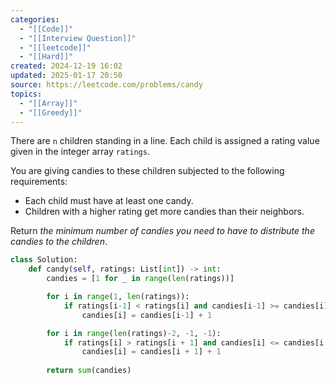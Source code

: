 ```yaml
---
categories:
  - "[[Code]]"
  - "[[Interview Question]]"
  - "[[leetcode]]"
  - "[[Hard]]"
created: 2024-12-19 16:02
updated: 2025-01-17 20:50
source: https://leetcode.com/problems/candy
topics:
  - "[[Array]]"
  - "[[Greedy]]"
---
```

There are `n` children standing in a line. Each child is assigned a rating value given in the integer array `ratings`.

You are giving candies to these children subjected to the following requirements:

- Each child must have at least one candy.
- Children with a higher rating get more candies than their neighbors.

Return _the minimum number of candies you need to have to distribute the candies to the children_.
```python
class Solution:
    def candy(self, ratings: List[int]) -> int:
        candies = [1 for _ in range(len(ratings))]

        for i in range(1, len(ratings)):
            if ratings[i-1] < ratings[i] and candies[i-1] >= candies[i]:
                candies[i] = candies[i-1] + 1

        for i in range(len(ratings)-2, -1, -1):
            if ratings[i] > ratings[i + 1] and candies[i] <= candies[i + 1]:
                candies[i] = candies[i + 1] + 1
                
        return sum(candies) 
``` 